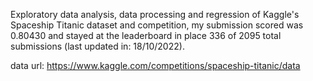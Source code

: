 Exploratory data analysis, data processing and regression of Kaggle's Spaceship Titanic dataset and competition, my submission scored was 0.80430 and stayed at the leaderboard in place 336 of 2095 total submissions (last updated in: 18/10/2022).

data url: https://www.kaggle.com/competitions/spaceship-titanic/data
